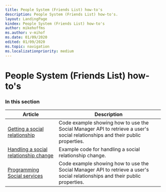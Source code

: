 ```yaml
---
title: People System (Friends List) how-to's
description: People System (Friends List) how-to's.
layout: LandingPage
kindex: People System (Friends List) how-to's
author: mikehoffms
ms.author: v-mihof
ms.date: 01/09/2020
edited: 01/09/2020
ms.topic: navigation
ms.localizationpriority: medium
---
```


# People System (Friends List) how-to's


### In this section

| Article | Description |
|---------|-------------|
| [Getting a social relationship](live-getting-a-social-relationship.md) | Code example showing how to use the Social Manager API to retrieve a user's social relationships and their public properties. |
| [Handling a social relationship change](live-handling-a-relationship-change.md) | Example code for handling a social relationship change. |
| [Programming Social services](live-retrieving-social-relationships-winrt.md) | Code example showing how to use the Social Manager API to retrieve a user's social relationships and their public properties. |
